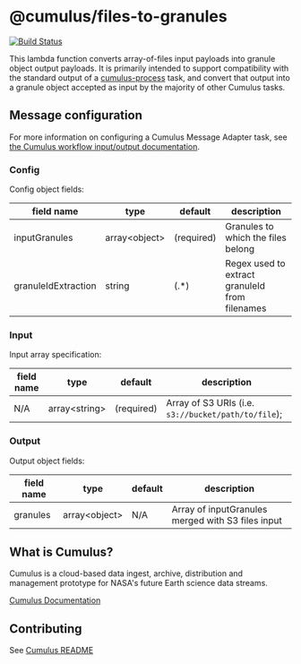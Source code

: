 # @cumulus/files-to-granules

[![Build Status](https://travis-ci.org/nasa/cumulus.svg?branch=master)](https://travis-ci.org/nasa/cumulus)

This lambda function converts array-of-files input payloads into granule object output payloads.
It is primarily intended to support compatibility with the standard output of a [cumulus-process](https://github.com/nasa/cumulus-process-py) task,
and convert that output into a granule object accepted as input by the majority of other Cumulus tasks.

## Message configuration

For more information on configuring a Cumulus Message Adapter task, see [the Cumulus workflow input/output documentation](https://nasa.github.io/cumulus/docs/workflows/input_output).

### Config

Config object fields:

| field name | type | default | description
| ---------- | ---- | ------- | -----------
| inputGranules | array\<object\> | (required) | Granules to which the files belong
| granuleIdExtraction | string | (.*) | Regex used to extract granuleId from filenames

### Input

Input array specification:

| field name | type | default | description
| ---------- | ---- | ------- | -----------
| N/A | array\<string\> | (required) | Array of S3 URIs (i.e. `s3://bucket/path/to/file`);

### Output

Output object fields:

| field name | type | default | description
| ---------- | ---- | ------- | -----------
| granules | array\<object\> | N/A | Array of inputGranules merged with S3 files input

## What is Cumulus?

Cumulus is a cloud-based data ingest, archive, distribution and management prototype for NASA's future Earth science data streams.

[Cumulus Documentation](https://nasa.github.io/cumulus)

## Contributing

See [Cumulus README](https://github.com/nasa/cumulus/blob/master/README.md#installing-and-deploying)
